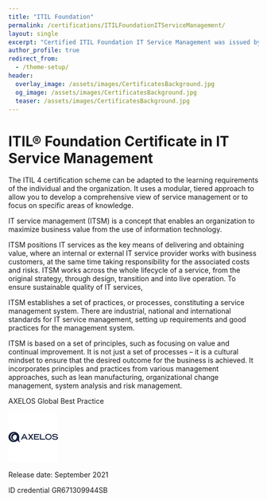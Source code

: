 ```yaml
---
title: "ITIL Foundation"
permalink: /certifications/ITILFoundationITServiceManagement/
layout: single
excerpt: "Certified ITIL Foundation IT Service Management was issued by AXELOS to Stefano Bianda."
author_profile: true
redirect_from:
  - /theme-setup/
header:
  overlay_image: /assets/images/CertificatesBackground.jpg
  og_image: /assets/images/CertificatesBackground.jpg
  teaser: /assets/images/CertificatesBackground.jpg
---
```

# ITIL® Foundation Certificate in IT Service Management

The ITIL 4 certification scheme can be adapted to the learning requirements of the individual and the organization. It uses a modular, tiered approach to allow you to develop a comprehensive view of service management or to focus on specific areas of knowledge.

IT service management (ITSM) is a concept that enables an organization to maximize business value from the use of information technology.

ITSM positions IT services as the key means of delivering and obtaining value, where an internal or external IT service provider works with business customers, at the same time taking responsibility for the associated costs and risks. ITSM works across the whole lifecycle of a service, from the original strategy, through design, transition and into live operation. To ensure sustainable quality of IT services,

ITSM establishes a set of practices, or processes, constituting a service management system. There are industrial, national and international standards for IT service management, setting up requirements and good practices for the management system.

ITSM is based on a set of principles, such as focusing on value and continual improvement. It is not just a set of processes – it is a cultural mindset to ensure that the desired outcome for the business is achieved. It incorporates principles and practices from various management approaches, such as lean manufacturing, organizational change management, system analysis and risk management.

AXELOS Global Best Practice

![image info](/assets/images/axelosLogo.jpeg)

Release date: September 2021

ID credential GR671309944SB